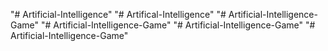 "# Artificial-Intelligence" 
"# Artifical-Intelligence" 
"# Artificial-Intelligence-Game" 
"# Artificial-Intelligence-Game" 
"# Artificial-Intelligence-Game" 
"# Artificial-Intelligence-Game" 
